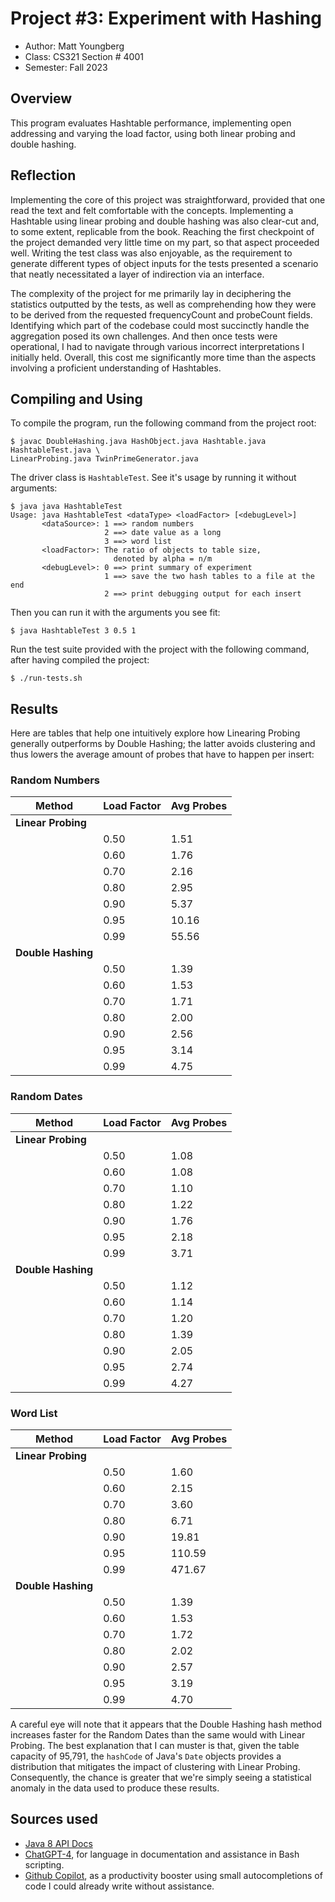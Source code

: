# Project #3: Experiment with Hashing

* Author: Matt Youngberg
* Class: CS321 Section # 4001
* Semester: Fall 2023

## Overview

This program evaluates Hashtable performance, implementing open addressing and
varying the load factor, using both linear probing and double hashing.

## Reflection

Implementing the core of this project was straightforward, provided that one
read the text and felt comfortable with the concepts. Implementing a Hashtable
using linear probing and double hashing was also clear-cut and, to some extent,
replicable from the book. Reaching the first checkpoint of the project demanded
very little time on my part, so that aspect proceeded well. Writing the test
class was also enjoyable, as the requirement to generate different types of
object inputs for the tests presented a scenario that neatly necessitated a
layer of indirection via an interface.

The complexity of the project for me primarily lay in deciphering the statistics
outputted by the tests, as well as comprehending how they were to be derived
from the requested frequencyCount and probeCount fields. Identifying which part
of the codebase could most succinctly handle the aggregation posed its own
challenges. And then once tests were operational, I had to navigate through
various incorrect interpretations I initially held. Overall, this cost me
significantly more time than the aspects involving a proficient understanding of
Hashtables.

## Compiling and Using

To compile the program, run the following command from the project root:

```
$ javac DoubleHashing.java HashObject.java Hashtable.java HashtableTest.java \
LinearProbing.java TwinPrimeGenerator.java
```

The driver class is `HashtableTest`. See it's usage by running it without 
arguments:

```
$ java java HashtableTest 
Usage: java HashtableTest <dataType> <loadFactor> [<debugLevel>]
       <dataSource>: 1 ==> random numbers
                     2 ==> date value as a long
                     3 ==> word list
       <loadFactor>: The ratio of objects to table size, 
                       denoted by alpha = n/m
       <debugLevel>: 0 ==> print summary of experiment
                     1 ==> save the two hash tables to a file at the end
                     2 ==> print debugging output for each insert
```

Then you can run it with the arguments you see fit:

```
$ java HashtableTest 3 0.5 1
```

Run the test suite provided with the project with the following command, after
having compiled the project:

```
$ ./run-tests.sh
```

## Results 

Here are tables that help one intuitively explore how Linearing Probing 
generally outperforms by Double Hashing; the latter avoids clustering and thus
lowers the average amount of probes that have to happen per insert:

### Random Numbers

| Method           | Load Factor | Avg Probes |
|------------------|-------------|------------|
| **Linear Probing**   |             |            |
|                  | 0.50        | 1.51       |
|                  | 0.60        | 1.76       |
|                  | 0.70        | 2.16       |
|                  | 0.80        | 2.95       |
|                  | 0.90        | 5.37       |
|                  | 0.95        | 10.16      |
|                  | 0.99        | 55.56      |
| **Double Hashing**   |             |            |
|                  | 0.50        | 1.39       |
|                  | 0.60        | 1.53       |
|                  | 0.70        | 1.71       |
|                  | 0.80        | 2.00       |
|                  | 0.90        | 2.56       |
|                  | 0.95        | 3.14       |
|                  | 0.99        | 4.75       |

### Random Dates

| Method           | Load Factor | Avg Probes |
|------------------|-------------|------------|
| **Linear Probing**   |             |            |
|                  | 0.50        | 1.08       |
|                  | 0.60        | 1.08       |
|                  | 0.70        | 1.10       |
|                  | 0.80        | 1.22       |
|                  | 0.90        | 1.76       |
|                  | 0.95        | 2.18       |
|                  | 0.99        | 3.71       |
| **Double Hashing**   |             |            |
|                  | 0.50        | 1.12       |
|                  | 0.60        | 1.14       |
|                  | 0.70        | 1.20       |
|                  | 0.80        | 1.39       |
|                  | 0.90        | 2.05       |
|                  | 0.95        | 2.74       |
|                  | 0.99        | 4.27       |

### Word List

| Method           | Load Factor | Avg Probes |
|------------------|-------------|------------|
| **Linear Probing**   |             |            |
|                  | 0.50        | 1.60       |
|                  | 0.60        | 2.15       |
|                  | 0.70        | 3.60       |
|                  | 0.80        | 6.71       |
|                  | 0.90        | 19.81      |
|                  | 0.95        | 110.59     |
|                  | 0.99        | 471.67     |
| **Double Hashing**   |             |            |
|                  | 0.50        | 1.39       |
|                  | 0.60        | 1.53       |
|                  | 0.70        | 1.72       |
|                  | 0.80        | 2.02       |
|                  | 0.90        | 2.57       |
|                  | 0.95        | 3.19       |
|                  | 0.99        | 4.70       |

A careful eye will note that it appears that the Double Hashing hash method 
increases faster for the Random Dates than the same would with Linear Probing.
The best explanation that I can muster is that, given the table capacity
of 95,791, the `hashCode` of Java's `Date` objects provides a distribution that
mitigates the impact of clustering with Linear Probing. Consequently, the chance
is greater that we're simply seeing a statistical anomaly in the data used to
produce these results.

## Sources used

- [Java 8 API Docs](https://docs.oracle.com/javase/8/docs/api/)
- [ChatGPT-4](https://chat.openai.com/), for language in documentation and
assistance in Bash scripting.
- [Github Copilot](https://github.com/features/copilot), as a productivity
booster using small autocompletions of code I could already write without
assistance.
